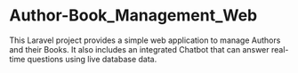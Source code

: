 # Author-Book_Management_Web
This Laravel project provides a simple web application to manage Authors and their Books. It also includes an integrated Chatbot that can answer real-time questions using live database data.
